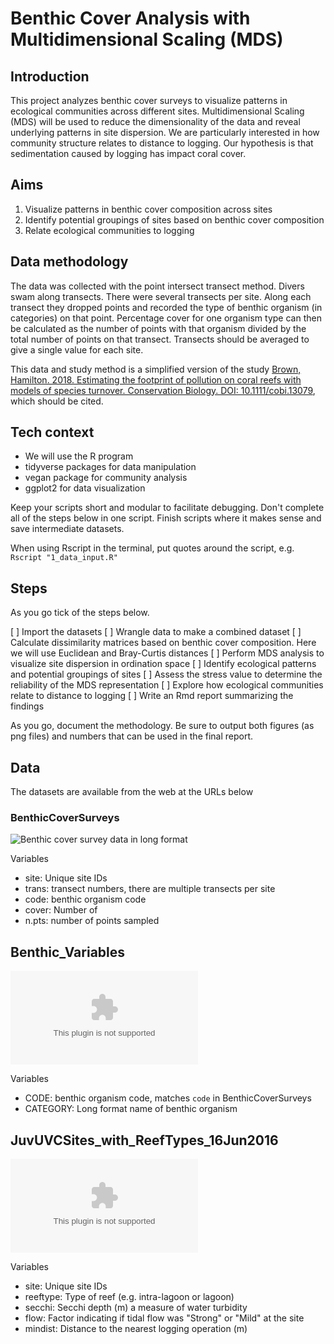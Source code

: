 # Benthic Cover Analysis with Multidimensional Scaling (MDS)

## Introduction
This project analyzes benthic cover surveys to visualize patterns in ecological communities across different sites. Multidimensional Scaling (MDS) will be used to reduce the dimensionality of the data and reveal underlying patterns in site dispersion. We are particularly interested in how community structure relates to distance to logging. 
Our hypothesis is that sedimentation caused by logging has impact coral cover. 

## Aims

1. Visualize patterns in benthic cover composition across sites
2. Identify potential groupings of sites based on benthic cover composition
3. Relate ecological communities to logging

## Data methodology

The data was collected with the point intersect transect method. Divers swam along transects. There were several transects per site.  Along each transect they dropped points and recorded the type of benthic organism (in categories) on that point. Percentage cover for one organism type can then be calculated as the number of points with that organism divided by the total number of points on that transect.
Transects should be averaged to give a single value for each site. 

This data and study method is a simplified version of the study
[Brown, Hamilton. 2018. Estimating the footprint of pollution on coral reefs with models of species turnover. Conservation Biology. DOI: 10.1111/cobi.13079](http://onlinelibrary.wiley.com/doi/10.1111/cobi.13079/abstract), which should be cited. 


## Tech context
- We will use the R program
- tidyverse packages for data manipulation
- vegan package for community analysis
- ggplot2 for data visualization

Keep your scripts short and modular to facilitate debugging. Don't complete all of the steps below in one script. Finish scripts where it makes sense and save intermediate datasets. 

When using Rscript in the terminal, put quotes around the script, e.g. `Rscript "1_data_input.R"`

## Steps
As you go tick of the steps below. 

[ ]  Import the datasets
[ ] Wrangle data to make a combined dataset
[ ] Calculate dissimilarity matrices based on benthic cover composition. Here we will use Euclidean and Bray-Curtis distances
[ ] Perform MDS analysis to visualize site dispersion in ordination space
[ ] Identify ecological patterns and potential groupings of sites
[ ] Assess the stress value to determine the reliability of the MDS representation
[ ] Explore how ecological communities relate to distance to logging
[ ] Write an Rmd report summarizing the findings

As you go, document the methodology. Be sure to output both figures (as png files) and numbers that can be used in the final report.

## Data 
The datasets are available from the web at the URLs below


### BenthicCoverSurveys

![Benthic cover survey data in long format](https://raw.githubusercontent.com/cbrown5/BenthicLatent/refs/heads/master/data-raw/BenthicCoverSurveys.csv")

Variables
- site: Unique site IDs
- trans: transect numbers, there are multiple transects per site
- code: benthic organism code
- cover: Number of 
- n.pts: number of points sampled 

## Benthic_Variables

![Database linking benthic codes to full names](https://raw.githubusercontent.com/cbrown5/BenthicLatent/refs/heads/master/data-raw/Benthic_Variables.csv)

Variables
- CODE: benthic organism code, matches `code` in BenthicCoverSurveys
- CATEGORY: Long format name of benthic organism

## JuvUVCSites_with_ReefTypes_16Jun2016

![Site level covariates](https://raw.githubusercontent.com/cbrown5/BenthicLatent/refs/heads/master/data-raw/JuvUVCSites_with_ReefTypes_16Jun2016.csv)

Variables
- site: Unique site IDs
- reeftype: Type of reef (e.g. intra-lagoon or lagoon)
- secchi: Secchi depth (m) a measure of water turbidity
- flow: Factor indicating if tidal flow was "Strong" or "Mild" at the site
- mindist: Distance to the nearest logging operation (m)

